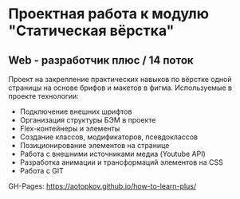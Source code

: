 # Проектная работа к модулю "Статическая вёрстка"
## Web - разработчик плюс / 14 поток
Проект на закрепление практических навыков по вёрстке одной страницы на основе брифов и макетов в фигма.
Используемые в проекте технологии:
- Подключение внешних шрифтов
- Организация структуры БЭМ в проекте
- Flex-контейнеры и элементы
- Создание классов, модификаторов, псевдоклассов
- Позиционирование элементов на странице
- Работа с внешними источниками медиа (Youtube API)
- Разработка анимации и трансформаций элементов на CSS
- Работа с GIT

GH-Pages: https://aotopkov.github.io/how-to-learn-plus/
